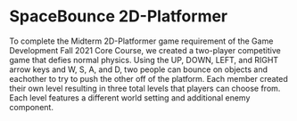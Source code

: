 # SpaceBounce 2D-Platformer
To complete the Midterm 2D-Platformer game requirement of the Game Development Fall 2021 Core Course, we created a two-player competitive game that defies normal physics. Using the UP, DOWN, LEFT, and RIGHT arrow keys and W, S, A, and D, two people can bounce on objects and eachother to try to push the other off of the platform. Each member created their own level resulting in three total levels that players can choose from. Each level features a different world setting and additional enemy component.

